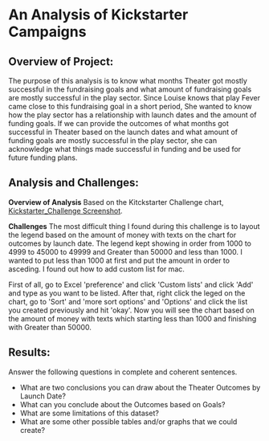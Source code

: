 # An Analysis of Kickstarter Campaigns
## Overview of Project: 
The purpose of this analysis is to know what months Theater got mostly successful in the fundraising goals and what amount of fundraising goals are mostly successful in the play sector. Since Louise knows that play Fever came close to this fundraising goal in a short period, She wanted to know how the play sector has a relationship with launch dates and the amount of funding goals. If we can provide the outcomes of what months got successful in Theater based on the launch dates and what amount of funding goals are mostly successful in the play sector, she can acknowledge what things made successful in funding and be used for future funding plans.

## Analysis and Challenges: 
**Overview of Analysis**
Based on the Kitckstarter Challenge chart, [Kickstarter_Challenge Screenshot](https://github.com/msjj622/kickstarter-analysis/blob/main/Kickstarter_Screenshot_1.png).

**Challenges**
The most difficult thing I found during this challenge is to layout the legend based on the amount of money with texts on the chart for outcomes by launch date. The legend kept showing in order from 1000 to 4999 to 45000 to 49999 and Greater than 50000 and less than 1000. I wanted to put less than 1000 at first and put the amount in order to asceding. I found out how to add custom list for mac.

First of all, go to Excel 'preference' and click 'Custom lists' and click 'Add' and type as you want to be listed. After that, right click the leged on the chart, go to 'Sort' and 'more sort options' and 'Options' and click the list you created previously and hit 'okay'. Now you will see the chart based on the amount of money with texts which starting less than 1000 and finishing with Greater than 50000.


## Results: 
Answer the following questions in complete and coherent sentences.
- What are two conclusions you can draw about the Theater Outcomes by Launch Date?
- What can you conclude about the Outcomes based on Goals?
- What are some limitations of this dataset?
- What are some other possible tables and/or graphs that we could create?
